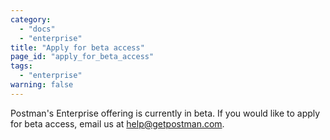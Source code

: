 ```yaml
---
category:
  - "docs"
  - "enterprise"
title: "Apply for beta access"
page_id: "apply_for_beta_access"
tags: 
  - "enterprise"
warning: false
---
```


Postman's Enterprise offering is currently in beta. If you would like to apply for beta access, email us at [help@getpostman.com](mailto:help@getpostman.com). 
